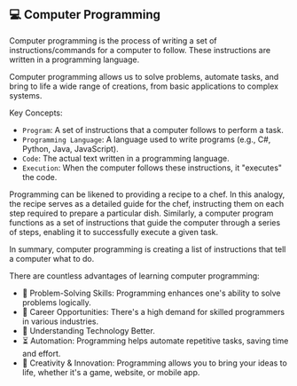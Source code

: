 ## 💻 Computer Programming

Computer programming is the process of writing a set of instructions/commands for a computer to follow. These instructions are written in a programming language.

Computer programming allows us to solve problems, automate tasks, and bring to life a wide range of creations, from basic applications to complex systems.

Key Concepts:

- `Program`: A set of instructions that a computer follows to perform a task.
- `Programming Language`: A language used to write programs (e.g., C#, Python, Java, JavaScript).
- `Code`: The actual text written in a programming language.
- `Execution`: When the computer follows these instructions, it "executes" the code.

Programming can be likened to providing a recipe to a chef. In this analogy, the recipe serves as a detailed guide for the chef, instructing them on each step required to prepare a particular dish. Similarly, a computer program functions as a set of instructions that guide the computer through a series of steps, enabling it to successfully execute a given task.

In summary, computer programming is creating a list of instructions that tell a computer what to do.

There are countless advantages of learning computer programming:

- 🧩 Problem-Solving Skills: Programming enhances one's ability to solve problems logically.
- 💼 Career Opportunities: There's a high demand for skilled programmers in various industries.
- 🤖 Understanding Technology Better.
- ⏳ Automation: Programming helps automate repetitive tasks, saving time and effort.
- 🎨 Creativity & Innovation: Programming allows you to bring your ideas to life, whether it's a game, website, or mobile app.